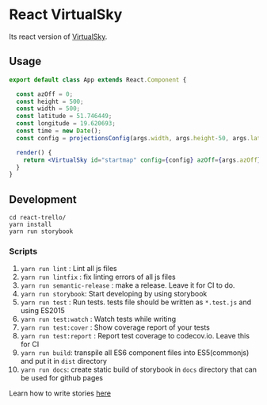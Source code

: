 # React VirtualSky

Its react version of [VirtualSky](https://github.com/slowe/VirtualSky).


## Usage

```jsx
export default class App extends React.Component {

  const azOff = 0;
  const height = 500;
  const width = 500;
  const latitude = 51.746449;
  const longitude = 19.620693;
  const time = new Date();
  const config = projectionsConfig(args.width, args.height-50, args.latitude, args.longitude, args.time)

  render() {
    return <VirtualSky id="startmap" config={config} azOff={args.azOff}/>
  }
}
```

## Development

```
cd react-trello/
yarn install
yarn run storybook
```

### Scripts

1.  `yarn run lint` : Lint all js files
2.  `yarn run lintfix` : fix linting errors of all js files
3.  `yarn run semantic-release` : make a release. Leave it for CI to do.
4.  `yarn run storybook`: Start developing by using storybook
5.  `yarn run test` : Run tests. tests file should be written as `*.test.js` and using ES2015
6.  `yarn run test:watch` : Watch tests while writing
7.  `yarn run test:cover` : Show coverage report of your tests
8.  `yarn run test:report` : Report test coverage to codecov.io. Leave this for CI
9.  `yarn run build`: transpile all ES6 component files into ES5(commonjs) and put it in `dist` directory
10. `yarn run docs`: create static build of storybook in `docs` directory that can be used for github pages

Learn how to write stories [here](https://storybook.js.org/basics/writing-stories/)

